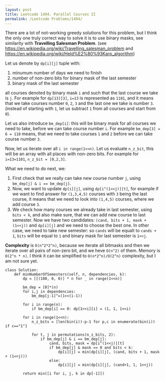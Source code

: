 ```yaml
---
layout: post
title: Leetcode 1494. Parallel Courses II
permalink: /Leetcode Problems/1494/
---
```


There are a lot of not-working greedy solutions for this problem, but I think the only one truly correct way to solve it is to use binary masks, see similarity with **Travelling Salesman Problem**. (see https://en.wikipedia.org/wiki/Travelling_salesman_problem and https://en.wikipedia.org/wiki/Held%E2%80%93Karp_algorithm)

Let us denote by `dp[i][j]` tuple with: 
1. minumum number of days we need to finish
2. number of non-zero bits for binary mask of the last semester
3. binary mask of the last semester

all courses denoted by binary mask `i` and such that the last course we take is `j`. For example for `dp[13][3]`, `i=13` is represented as `1101`, and it means that we take courses number `0`, `2`, `3` and the last one we take is number `3`. (instead of starting with `1`, let us subtract `1` from all courses and start from `0`).

Let us also introduce `bm_dep[i]`: this will be binary mask for all courses we need to take, before we can take course number `i`. For example `bm_dep[3] = 6 = 110` means, that we need to take courses `1` and `2` before we can take course number `3`.

Now, let us iterate over all `i in range(1<<n)`. Let us evaluate `n_z_bit`, this will be an array with all places with non-zero bits. For example for `i=13=1101`, `n_z_bit = [0,2,3]`.

What we need to do next, we:
1. First check that we really can take new course number `j`, using `bm_dep[j] & i == bm_dep[j]`.
2. Now, we want to update `dp[i][j]`, using `dp[i^(1<<j)][t]`, for example if we want to find answer for `(1,3,4,5)` courses with `3` being the last course, it means that we need to look into `(1,4,5)` courses, where we add course `3`.
3. We check how many courses we already take in last semester, using `bits < k`, and also make sure, that we can add new course to last semester. Now we have two candidates: `(cand, bits + 1, mask + (1<<j))` and `dp[i][j]` and we need to choose the best one. In other case, we need to take new semester: so `cands` will be equalt to `cands + 1`, `bits` will be equal to `1` and binary mask for last semester is `1<<j`.

**Complexity** is `O(n^2*2^n)`, because we iterate all bitmasks and then we iterate over all pairs of non-zero bit, and we heve `O(n^2)` of them. Memory is `O(2^n * n)`.
I think it can be simplified to `O(n*2^n)/O(2^n)` complexity, but I am not sure yet.

```
class Solution:
    def minNumberOfSemesters(self, n, dependencies, k):
        dp = [[(100, 0, 0)] * n for _ in range(1<<n)]
        
        bm_dep = [0]*(n)
        for i,j in dependencies:
            bm_dep[j-1]^=(1<<(i-1))

        for i in range(n):
            if bm_dep[i] == 0: dp[1<<i][i] = (1, 1, 1<<i)
        
        for i in range(1<<n):
            n_z_bits = [len(bin(i))-p-1 for p,c in enumerate(bin(i)) if c=="1"]
                    
            for t, j in permutations(n_z_bits, 2):
                if bm_dep[j] & i == bm_dep[j]:
                    cand, bits, mask = dp[i^(1<<j)][t]
                    if bm_dep[j] & mask == 0 and bits < k:
                        dp[i][j] = min(dp[i][j], (cand, bits + 1, mask + (1<<j)))
                    else:
                        dp[i][j] = min(dp[i][j], (cand+1, 1, 1<<j))
                                          
        return min([i for i, j, k in dp[-1]])
```